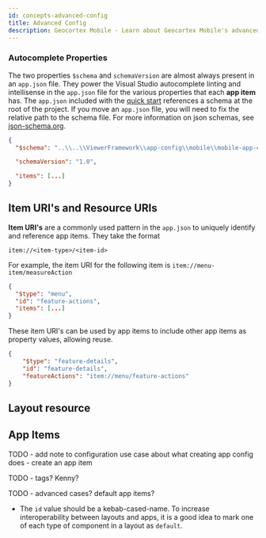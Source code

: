 ```yaml
---
id: concepts-advanced-config
title: Advanced Config
description: Geocortex Mobile - Learn about Geocortex Mobile's advanced configuration options
---
```


### Autocomplete Properties

The two properties `$schema` and `schemaVersion` are almost always present in an `app.json` file. They power the Visual Studio autocomplete linting and intellisense in the `app.json` file for the various properties that each **app item** has. The `app.json` included with the [quick start](quick-start) references a schema at the root of the project. If you move an `app.json` file, you will need to fix the relative path to the schema file. For more information on json schemas, see [json-schema.org](https://json-schema.org/).

```json
{
  "$schema": "..\\..\\ViewerFramework\\app-config\\mobile\\mobile-app-config.schema.json",

  "schemaVersion": "1.0",

  "items": [...]
}
```

## Item URI's and Resource URIs

**Item URI's** are a commonly used pattern in the `app.json` to uniquely identify and reference app items. They take the format

`item://<item-type>/<item-id>`

For example, the item URI for the following item is `item://menu-item/measureAction`

```json
{
  "$type": "menu",
  "id": "feature-actions",
  "items": [...]
}
```

These item URI's can be used by app items to include other app items as property values, allowing reuse.

```json
{
    "$type": "feature-details",
    "id": "feature-details",
    "featureActions": "item://menu/feature-actions"
}
```

## Layout resource

## App Items

TODO - add note to configuration use case about what creating app config does - create an app item

TODO - tags? Kenny?

TODO - advanced cases?
default app items?

-   The `id` value should be a kebab-cased-name. To increase interoperability between layouts and apps, it is a good idea to mark one of each type of component in a layout as `default`.

